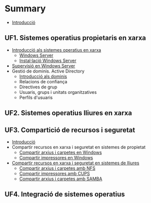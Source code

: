 # Summary

* [Introducció](README.md)

## UF1. Sistemes operatius propietaris en xarxa

* [Introducció als sistemes operatius en xarxa](UF1/uf1-introduccio.md)
  * [Windows Server](UF1/uf1-windowsserver.md)
  * [Instal·lació Windows Server](UF1/uf1-instalacio-windowsserver.md)
* [Supervisió en Windows Server](UF1/uf1-supervisio.md)
* Gestió de dominis. Active Directory
  * [Introducció als dominis](UF1/uf1-introduccio-dominis.md)
  * Relacions de confiança
  * Directives de grup
  * Usuaris, grups i unitats organitzatives
  * Perfils d'usuaris

## UF2. Sistemes operatius lliures en xarxa

## UF3. Compartició de recursos i seguretat

* [Introducció](UF3/uf3-introduccio.md)
* Compartir recursos en xarxa i seguretat en sistemes de propietat
  * [Compartir arxius i carpetes en Windows](UF3/uf3-compartir-arxius-windows.md)
  * [Compartir impressores en Windows](UF3/uf3-compartir-impressores-windows.md)
* [Compartir recursos en xarxa i seguretat en sistemes de lliures](UF3/compartir-recursos-linux.md)
  * [Compartir arxius i carpetes amb NFS](UF3/uf3-compartir-arxius-nfs.md)
  * [Compartir impressores amb CUPS](UF3/uf3-compartir-impressores-cups.md)
  * [Compartir arxius i carpetes amb SAMBA](UF3/uf3-compartir-arxius-samba.md)

## UF4. Integració de sistemes operatius

